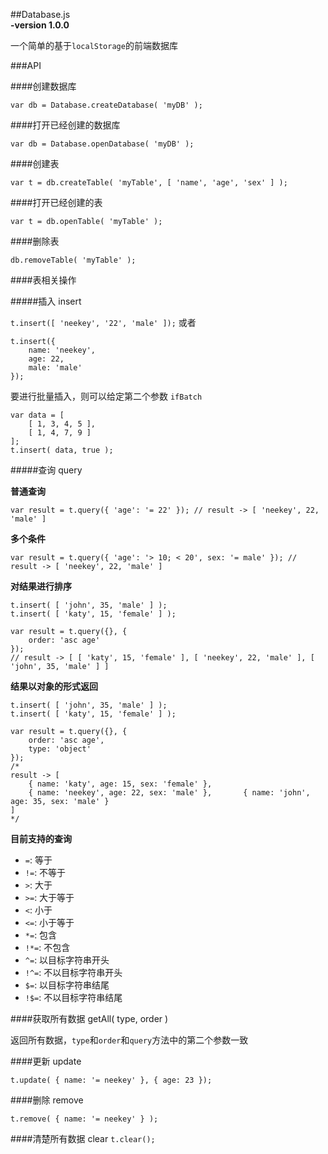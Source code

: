 ##Database.js  
**-version 1.0.0**

一个简单的基于`localStorage`的前端数据库

###API

####创建数据库

`var db = Database.createDatabase( 'myDB' );`

####打开已经创建的数据库

`var db = Database.openDatabase( 'myDB' );`

####创建表

`var t = db.createTable( 'myTable', [ 'name', 'age', 'sex' ] );`

####打开已经创建的表

`var t = db.openTable( 'myTable' );`

####删除表

`db.removeTable( 'myTable' );`

####表相关操作

#####插入 insert

`t.insert([ 'neekey', '22', 'male' ]);` 或者 

	t.insert({
		name: 'neekey',
		age: 22,
		male: 'male'
	});

要进行批量插入，则可以给定第二个参数 `ifBatch`	

	var data = [
		[ 1, 3, 4, 5 ],
		[ 1, 4, 7, 9 ]
	];
	t.insert( data, true );



#####查询 query

**普通查询**

`var result = t.query({ 'age': '= 22' });
// result -> [ 'neekey', 22, 'male' ]`

**多个条件**

`var result = t.query({ 'age': '> 10; < 20', sex: '= male' });
// result -> [ 'neekey', 22, 'male' ]`

**对结果进行排序**

	t.insert( [ 'john', 35, 'male' ] );
	t.insert( [ 'katy', 15, 'female' ] );
	
	var result = t.query({}, {
		order: 'asc age'
	});
	// result -> [ [ 'katy', 15, 'female' ], [ 'neekey', 22, 'male' ], [ 'john', 35, 'male' ] ]

**结果以对象的形式返回**

	t.insert( [ 'john', 35, 'male' ] );
	t.insert( [ 'katy', 15, 'female' ] );
	
	var result = t.query({}, {
		order: 'asc age',
		type: 'object'
	});
	/*
	result -> [ 
		{ name: 'katy', age: 15, sex: 'female' }, 
		{ name: 'neekey', age: 22, sex: 'male' },		{ name: 'john', age: 35, sex: 'male' }
	]
	*/
	
**目前支持的查询**

* `=`: 等于
* `!=`: 不等于
* `>`: 大于
* `>=`: 大于等于
* `<`: 小于
* `<=`: 小于等于
* `*=`: 包含
* `!*=`: 不包含
* `^=`: 以目标字符串开头
* `!^=`: 不以目标字符串开头
* `$=`: 以目标字符串结尾
* `!$=`: 不以目标字符串结尾

####获取所有数据 getAll( type, order )

返回所有数据，`type`和`order`和`query`方法中的第二个参数一致


####更新 update

`t.update( { name: '= neekey' }, { age: 23 });`

####删除 remove

`t.remove( { name: '= neekey' } );`

####清楚所有数据 clear
`t.clear();`



